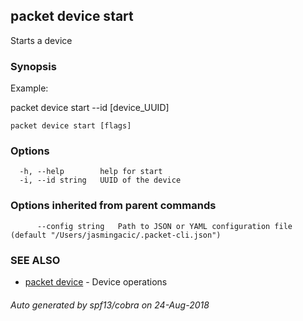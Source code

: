 ## packet device start

Starts a device

### Synopsis

Example:

packet device start --id [device_UUID]



```
packet device start [flags]
```

### Options

```
  -h, --help        help for start
  -i, --id string   UUID of the device
```

### Options inherited from parent commands

```
      --config string   Path to JSON or YAML configuration file (default "/Users/jasmingacic/.packet-cli.json")
```

### SEE ALSO

* [packet device](packet_device.md)	 - Device operations

###### Auto generated by spf13/cobra on 24-Aug-2018
